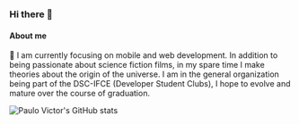 ### Hi there 👋

#### About me
🔭 I am currently focusing on mobile and web development. In addition to being passionate about science fiction films, in my spare time I make theories about the origin of the universe. I am in the general organization being part of the DSC-IFCE (Developer Student Clubs), I hope to evolve and mature over the course of graduation.

![Paulo Victor's GitHub stats](https://github-readme-stats.vercel.app/api?username=anuraghazra&show_icons=true&theme=radical)



<!--
**pvictor1206/pvictor1206** is a ✨ _special_ ✨ repository because its `README.md` (this file) appears on your GitHub profile.

Here are some ideas to get you started:

- 🔭 I’m currently working on ...
- 🌱 I’m currently learning ...
- 👯 I’m looking to collaborate on ...
- 🤔 I’m looking for help with ...
- 💬 Ask me about ...
- 📫 How to reach me: ...
- 😄 Pronouns: ...
- ⚡ Fun fact: ...
-->
